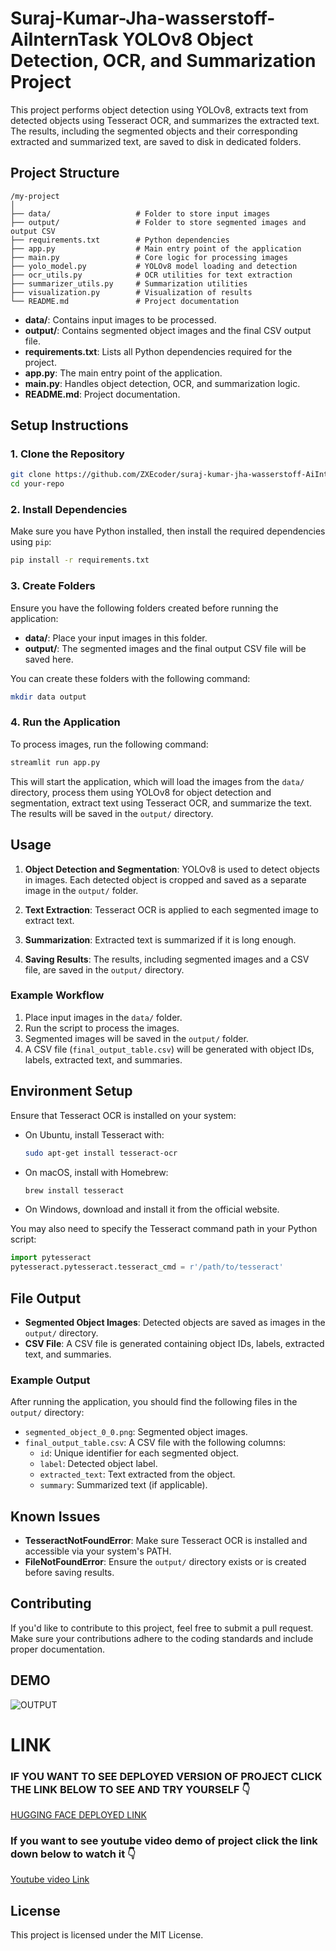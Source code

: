 # Suraj-Kumar-Jha-wasserstoff-AiInternTask YOLOv8 Object Detection, OCR, and Summarization Project

This project performs object detection using YOLOv8, extracts text from detected objects using Tesseract OCR, and summarizes the extracted text. The results, including the segmented objects and their corresponding extracted and summarized text, are saved to disk in dedicated folders.

## Project Structure

```
/my-project
│
├── data/                   # Folder to store input images
├── output/                 # Folder to store segmented images and output CSV
├── requirements.txt        # Python dependencies
├── app.py                  # Main entry point of the application
├── main.py                 # Core logic for processing images
├── yolo_model.py           # YOLOv8 model loading and detection
├── ocr_utils.py            # OCR utilities for text extraction
├── summarizer_utils.py     # Summarization utilities
├── visualization.py        # Visualization of results
└── README.md               # Project documentation
```

- **data/**: Contains input images to be processed.
- **output/**: Contains segmented object images and the final CSV output file.
- **requirements.txt**: Lists all Python dependencies required for the project.
- **app.py**: The main entry point of the application.
- **main.py**: Handles object detection, OCR, and summarization logic.
- **README.md**: Project documentation.

## Setup Instructions

### 1. Clone the Repository

```bash
git clone https://github.com/ZXEcoder/suraj-kumar-jha-wasserstoff-AiInternTask.git
cd your-repo
```

### 2. Install Dependencies

Make sure you have Python installed, then install the required dependencies using `pip`:

```bash
pip install -r requirements.txt
```

### 3. Create Folders

Ensure you have the following folders created before running the application:
- **data/**: Place your input images in this folder.
- **output/**: The segmented images and the final output CSV file will be saved here.

You can create these folders with the following command:

```bash
mkdir data output
```

### 4. Run the Application

To process images, run the following command:

```bash
streamlit run app.py
```

This will start the application, which will load the images from the `data/` directory, process them using YOLOv8 for object detection and segmentation, extract text using Tesseract OCR, and summarize the text. The results will be saved in the `output/` directory.

## Usage

1. **Object Detection and Segmentation**: YOLOv8 is used to detect objects in images. Each detected object is cropped and saved as a separate image in the `output/` folder.
   
2. **Text Extraction**: Tesseract OCR is applied to each segmented image to extract text.

3. **Summarization**: Extracted text is summarized if it is long enough.

4. **Saving Results**: The results, including segmented images and a CSV file, are saved in the `output/` directory.

### Example Workflow

1. Place input images in the `data/` folder.
2. Run the script to process the images.
3. Segmented images will be saved in the `output/` folder.
4. A CSV file (`final_output_table.csv`) will be generated with object IDs, labels, extracted text, and summaries.

## Environment Setup

Ensure that Tesseract OCR is installed on your system:

- On Ubuntu, install Tesseract with:
  ```bash
  sudo apt-get install tesseract-ocr
  ```

- On macOS, install with Homebrew:
  ```bash
  brew install tesseract
  ```

- On Windows, download and install it from the official website.

You may also need to specify the Tesseract command path in your Python script:
```python
import pytesseract
pytesseract.pytesseract.tesseract_cmd = r'/path/to/tesseract'
```

## File Output

- **Segmented Object Images**: Detected objects are saved as images in the `output/` directory.
- **CSV File**: A CSV file is generated containing object IDs, labels, extracted text, and summaries.

### Example Output

After running the application, you should find the following files in the `output/` directory:

- `segmented_object_0_0.png`: Segmented object images.
- `final_output_table.csv`: A CSV file with the following columns:
  - `id`: Unique identifier for each segmented object.
  - `label`: Detected object label.
  - `extracted_text`: Text extracted from the object.
  - `summary`: Summarized text (if applicable).

## Known Issues

- **TesseractNotFoundError**: Make sure Tesseract OCR is installed and accessible via your system's PATH.
- **FileNotFoundError**: Ensure the `output/` directory exists or is created before saving results.

## Contributing

If you'd like to contribute to this project, feel free to submit a pull request. Make sure your contributions adhere to the coding standards and include proper documentation.

## DEMO

![OUTPUT](https://github.com/ZXEcoder/suraj-kumar-jha-wasserstoff-AiInternTask/blob/main/data/new.gif)

# LINK
### IF YOU WANT TO SEE DEPLOYED VERSION OF PROJECT CLICK THE LINK BELOW TO SEE AND TRY YOURSELF 👇
[HUGGING FACE DEPLOYED LINK](https://huggingface.co/spaces/SurajJha21/img_seg)

### If you want to see youtube video demo of project click the link down below to watch it 👇
[Youtube video Link](https://huggingface.co/spaces/SurajJha21/img_seg)

## License

This project is licensed under the MIT License.
